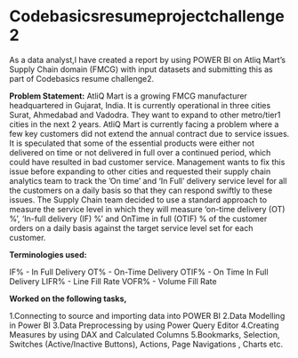 # Codebasicsresumeprojectchallenge2

As a data analyst,I have created a report by using POWER BI on Atliq Mart’s Supply Chain domain (FMCG) 
with input datasets and submitting this as part of Codebasics resume challenge2. 

**Problem Statement:**
AtliQ Mart is a growing FMCG manufacturer headquartered in Gujarat, India. It is currently operational in three cities Surat, Ahmedabad and Vadodra. They want to expand to other metro/tier1 cities in the next 2 years. AtliQ Mart is currently facing a problem where a few key customers did not extend the annual contract due to service issues. It is speculated that some of the essential products were either not delivered on time or not delivered in full over a continued period, which could have resulted in bad customer service. Management wants to fix this issue before expanding to other cities and requested their supply chain analytics team to track the ’On time’ and ‘In Full’ delivery service level for all the customers on a daily basis so that they can respond swiftly to these issues. The Supply Chain team decided to use a standard approach to measure the service level in which they will measure ‘on-time delivery (OT) %’, ‘In-full delivery (IF) %’ and OnTime in full (OTIF) % of the customer orders on a daily basis against the target service level set for each customer.

**Terminologies used:**

IF% - In Full Delivery
OT% - On-Time Delivery
OTIF% - On Time In Full Delivery
LIFR% - Line Fill Rate
VOFR% - Volume Fill Rate

**Worked on the following tasks,**

1.Connecting to source and importing data into POWER BI
2.Data Modelling in Power BI
3.Data Preprocessing by using Power Query Editor
4.Creating Measures by using DAX and Calculated Columns
5.Bookmarks, Selection, Switches (Active/Inactive Buttons), Actions, Page Navigations , Charts etc.
